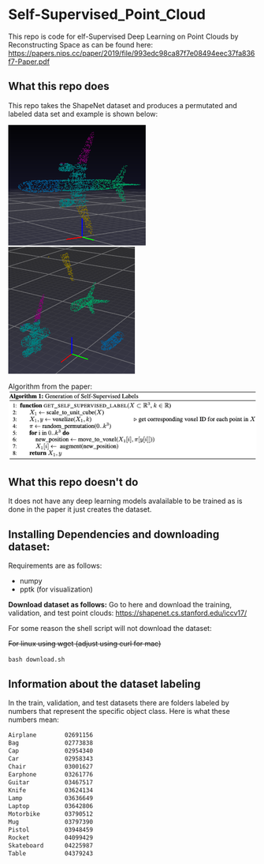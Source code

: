 # Self-Supervised_Point_Cloud
This repo is code for elf-Supervised Deep Learning on Point Clouds by Reconstructing Space as can be found here: https://papers.nips.cc/paper/2019/file/993edc98ca87f7e08494eec37fa836f7-Paper.pdf 

## What this repo does
This repo takes the ShapeNet dataset and produces a permutated and labeled data set and example is shown below: 

![alt text](https://github.com/Michael-Hodges/Self-Supervised_Point_Cloud/blob/main/images/pre_trans.png?raw=true)
![alt text](https://github.com/Michael-Hodges/Self-Supervised_Point_Cloud/blob/main/images/post_trans.png?raw=true)

Algorithm from the paper: 
![alt text](https://github.com/Michael-Hodges/Self-Supervised_Point_Cloud/blob/main/images/algorithm.png?raw=true)

## What this repo doesn't do
It does not have any deep learning models avalailable to be trained as is done in the paper it just creates the dataset.

## Installing Dependencies and downloading dataset:
Requirements are as follows:
- numpy
- pptk (for visualization)

**Download dataset as follows:**
Go to here and download the training, validation, and test point clouds: https://shapenet.cs.stanford.edu/iccv17/

For some reason the shell script will not download the dataset:

~~For linux using wget (adjust using curl for mac)~~

` bash download.sh ` 

## Information about the dataset labeling
In the train, validation, and test datasets there are folders labeled by numbers that represent the specific object class. Here is what these numbers mean:

```
Airplane        02691156
Bag             02773838
Cap             02954340
Car             02958343
Chair           03001627
Earphone        03261776
Guitar          03467517
Knife           03624134
Lamp            03636649
Laptop          03642806
Motorbike       03790512
Mug             03797390
Pistol          03948459
Rocket          04099429
Skateboard      04225987
Table           04379243
```




